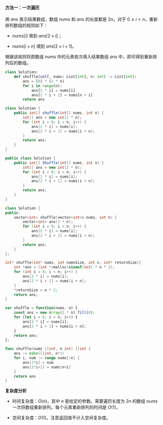 #### 方法一：一次遍历

用 $\textit{ans}$ 表示结果数组，数组 $\textit{nums}$ 和 $\textit{ans}$ 的长度都是 $2n$。对于 $0 \le i < n$，重新排列数组的规则如下：

- $\textit{nums}[i]$ 填到 $\textit{ans}[2 \times i]$；

- $\textit{nums}[i + n]$ 填到 $\textit{ans}[2 \times i + 1]$。

根据该规则将原数组 $\textit{nums}$ 中的元素依次填入结果数组 $\textit{ans}$ 中，即可得到重新排列后的数组。

```Python [sol1-Python3]
class Solution:
    def shuffle(self, nums: List[int], n: int) -> List[int]:
        ans = [0] * (2 * n)
        for i in range(n):
            ans[2 * i] = nums[i]
            ans[2 * i + 1] = nums[n + i]
        return ans
```

```Java [sol1-Java]
class Solution {
    public int[] shuffle(int[] nums, int n) {
        int[] ans = new int[2 * n];
        for (int i = 0; i < n; i++) {
            ans[2 * i] = nums[i];
            ans[2 * i + 1] = nums[i + n];
        }
        return ans;
    }
}
```

```C# [sol1-C#]
public class Solution {
    public int[] Shuffle(int[] nums, int n) {
        int[] ans = new int[2 * n];
        for (int i = 0; i < n; i++) {
            ans[2 * i] = nums[i];
            ans[2 * i + 1] = nums[i + n];
        }
        return ans;
    }
}
```

```C++ [sol1-C++]
class Solution {
public:
    vector<int> shuffle(vector<int>& nums, int n) {
        vector<int> ans(2 * n);
        for (int i = 0; i < n; i++) {
            ans[2 * i] = nums[i];
            ans[2 * i + 1] = nums[i + n];
        }
        return ans;
    }
};
```

```C [sol1-C]
int* shuffle(int* nums, int numsSize, int n, int* returnSize){
    int *ans = (int *)malloc(sizeof(int) * n * 2);
    for (int i = 0; i < n; i++) {
        ans[2 * i] = nums[i];
        ans[2 * i + 1] = nums[i + n];
    }
    *returnSize = n * 2;
    return ans;
}
```

```JavaScript [sol1-JavaScript]
var shuffle = function(nums, n) {
    const ans = new Array(2 * n).fill(0);
    for (let i = 0; i < n; i++) {
        ans[2 * i] = nums[i];
        ans[2 * i + 1] = nums[i + n];
    }
    return ans;
};
```

```go [sol1-Golang]
func shuffle(nums []int, n int) []int {
    ans := make([]int, n*2)
    for i, num := range nums[:n] {
        ans[2*i] = num
        ans[2*i+1] = nums[n+i]
    }
    return ans
}
```

**复杂度分析**

- 时间复杂度：$O(n)$，其中 $n$ 是给定的参数。需要遍历长度为 $2n$ 的数组 $\textit{nums}$ 一次将数组重新排列，每个元素重新排列的时间是 $O(1)$。

- 空间复杂度：$O(1)$。注意返回值不计入空间复杂度。